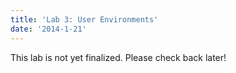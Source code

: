 ```yaml
---
title: 'Lab 3: User Environments'
date: '2014-1-21'
---
```


This lab is not yet finalized. Please check back later!
